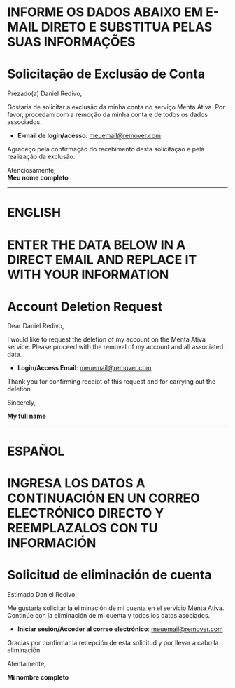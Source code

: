 # INFORME OS DADOS ABAIXO EM E-MAIL DIRETO E SUBSTITUA PELAS SUAS INFORMAÇÕES

# Solicitação de Exclusão de Conta

Prezado(a) Daniel Redivo,

Gostaria de solicitar a exclusão da minha conta no serviço Menta Ativa. Por favor, procedam com a remoção da minha conta e de todos os dados associados.

- **E-mail de login/acesso**: meuemail@remover.com

Agradeço pela confirmação do recebimento desta solicitação e pela realização da exclusão.

Atenciosamente,  
**Meu nome completo**


___________________________________

# ENGLISH

# ENTER THE DATA BELOW IN A DIRECT EMAIL AND REPLACE IT WITH YOUR INFORMATION

# Account Deletion Request

Dear Daniel Redivo,

I would like to request the deletion of my account on the Menta Ativa service. Please proceed with the removal of my account and all associated data.

- **Login/Access Email**: meuemail@remover.com

Thank you for confirming receipt of this request and for carrying out the deletion.

Sincerely,

**My full name**


___________________________________

# ESPAÑOL

# INGRESA LOS DATOS A CONTINUACIÓN EN UN CORREO ELECTRÓNICO DIRECTO Y REEMPLAZALOS CON TU INFORMACIÓN

# Solicitud de eliminación de cuenta

Estimado Daniel Redivo,

Me gustaría solicitar la eliminación de mi cuenta en el servicio Menta Ativa. Continúe con la eliminación de mi cuenta y todos los datos asociados.

- **Iniciar sesión/Acceder al correo electrónico**: meuemail@remover.com

Gracias por confirmar la recepción de esta solicitud y por llevar a cabo la eliminación.

Atentamente,

**Mi nombre completo**
